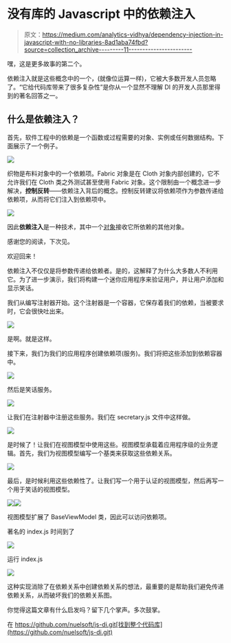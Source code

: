 # 没有库的 Javascript 中的依赖注入

> 原文：<https://medium.com/analytics-vidhya/dependency-injection-in-javascript-with-no-libraries-8ad1aba74fbd?source=collection_archive---------11----------------------->

嘿，这是更多故事的第二个。

依赖注入就是这些概念中的一个，(就像位运算一样)，它被大多数开发人员忽略了。“它给代码库带来了很多复杂性”是你从一个显然不理解 DI 的开发人员那里得到的著名回答之一。

## 什么是依赖注入？

首先，软件工程中的依赖是一个函数或过程需要的对象、实例或任何数据结构。下面展示了一个例子。

![](img/66087a27be57ca1000cb5368b98be8ff.png)

织物是布料对象中的一个依赖项。Fabric 对象是在 Cloth 对象内部创建的，它不允许我们在 Cloth 类之外测试甚至使用 Fabric 对象。这个限制由一个概念进一步解决，**控制反转**——依赖注入背后的概念。控制反转建议将依赖项作为参数传递给依赖项，从而将它们注入到依赖项中。

![](img/ca5d75eb11c62e90e9ed6269950a123e.png)

因此**依赖注入**是一种技术，其中一个[对象](https://en.wikipedia.org/wiki/Object_(computer_science))接收它所依赖的其他对象。

感谢您的阅读，下次见。

欢迎回来！

依赖注入不仅仅是将参数传递给依赖者。是的，这解释了为什么大多数人不利用它。为了进一步演示，我们将构建一个迷你应用程序来验证用户，并让用户添加和显示笑话。

我们从编写注射器开始。这个注射器是一个容器，它保存着我们的依赖，当被要求时，它会很快吐出来。

![](img/16e000f560ceb54f5167273d12b10729.png)

是啊。就是这样。

接下来，我们为我们的应用程序创建依赖项(服务)。我们将把这些添加到依赖容器中。

![](img/43a10fabb0b6b02b665bff591610b058.png)

然后是笑话服务。

![](img/209f1e10b20d2e2d2320aceaa3e84956.png)

让我们在注射器中注册这些服务。我们在 secretary.js 文件中这样做。

![](img/cde492430457840e4517234eca2a2174.png)

是时候了！让我们在视图模型中使用这些。视图模型承载着应用程序级的业务逻辑。首先，我们为视图模型编写一个基类来获取这些依赖关系。

![](img/7b51e59b4d6591d34671ca0e2996f5ea.png)

最后，是时候利用这些依赖性了。让我们写一个用于认证的视图模型，然后再写一个用于笑话的视图模型。

![](img/77ed7dc6f7829d9e9a5ad2f7e6676420.png)![](img/14f1aa0e02e1fc8b41ec79a03a67729f.png)

视图模型扩展了 BaseViewModel 类，因此可以访问依赖项。

著名的 index.js 时间到了

![](img/239697f2468d1d1aa25eae42a87d329f.png)

运行 index.js

![](img/b686d846ddaad6742d77dcf6e6891474.png)

这种实现消除了在依赖关系中创建依赖关系的想法，最重要的是帮助我们避免传递依赖关系，从而破坏我们的依赖关系图。

你觉得这篇文章有什么启发吗？留下几个掌声。多次鼓掌。

在 https://github.com/nuelsoft/js-di.git[找到整个代码库](https://github.com/nuelsoft/js-di.git)